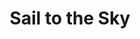 ---
pid: PT221
title: Sail to the Sky
location_transcription: In a suburban park/penn treaty park
zipcode: '10805'
outside_phl: 'New Rochelle NY '
neighborhood: 
age: '26'
age_range: 20-29
instagram: 
image_file_name: PT_221.jpg
proposal_transcription: |-
  Inspired by Eliza Sproat Turner (writer, suffragette, womens club founder, teacher, mother) and her poem  //All Mother// (if I had an eagle's wing, how grand to sail to the sky, but I should drop to the earth if I heard my baby cry.//) A monument to working mothers that make the city go 'round and ove
  so under appreciated.
topic: Women
topic_summary: '0'
type: Interactive
keywords_other: women's rights
credit: 
image_labels: 
twitter: sandywoodruff
facebook: 
permalink: "/monuments/pt221/"
layout: item-page
---